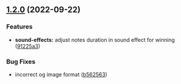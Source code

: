 ## [1.2.0](https://github.com/icelam/random-name-picker/compare/v1.1.0...v1.2.0) (2022-09-22)


### Features

* **sound-effects:** adjust notes duration in sound effect for winning ([91225a3](https://github.com/icelam/random-name-picker/commit/91225a351e0d704b10b7de5a3bdb555ee86757e0))


### Bug Fixes

* incorrect og image format ([b562563](https://github.com/icelam/random-name-picker/commit/b5625639f89c492104d4524634352a55d1abbbc9))

